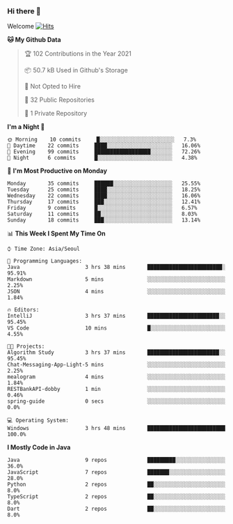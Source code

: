 ### Hi there 👋 

Welcome [![Hits](https://hits.seeyoufarm.com/api/count/incr/badge.svg?url=https%3A%2F%2Fgithub.com%2Fharry4455&count_bg=%2379C83D&title_bg=%23555555&icon=&icon_color=%23E7E7E7&title=hits&edge_flat=false)](https://hits.seeyoufarm.com)


<!--
**harry4455/harry4455** is a ✨ _special_ ✨ repository because its `README.md` (this file) appears on your GitHub profile.

Here are some ideas to get you started:

- 🔭 I’m currently working on ...
- 🌱 I’m currently learning ...
- 👯 I’m looking to collaborate on ...
- 🤔 I’m looking for help with ...
- 💬 Ask me about ...
- 📫 How to reach me: ...
- 😄 Pronouns: ...
- ⚡ Fun fact: ...
-->

<!--START_SECTION:waka-->
**🐱 My Github Data** 

> 🏆 102 Contributions in the Year 2021
 > 
> 📦 50.7 kB Used in Github's Storage 
 > 
> 🚫 Not Opted to Hire
 > 
> 📜 32 Public Repositories 
 > 
> 🔑 1 Private Repository 
 > 
**I'm a Night 🦉** 

```text
🌞 Morning    10 commits     █░░░░░░░░░░░░░░░░░░░░░░░░   7.3% 
🌆 Daytime    22 commits     ████░░░░░░░░░░░░░░░░░░░░░   16.06% 
🌃 Evening    99 commits     ██████████████████░░░░░░░   72.26% 
🌙 Night      6 commits      █░░░░░░░░░░░░░░░░░░░░░░░░   4.38%

```
📅 **I'm Most Productive on Monday** 

```text
Monday       35 commits     ██████░░░░░░░░░░░░░░░░░░░   25.55% 
Tuesday      25 commits     ████░░░░░░░░░░░░░░░░░░░░░   18.25% 
Wednesday    22 commits     ████░░░░░░░░░░░░░░░░░░░░░   16.06% 
Thursday     17 commits     ███░░░░░░░░░░░░░░░░░░░░░░   12.41% 
Friday       9 commits      █░░░░░░░░░░░░░░░░░░░░░░░░   6.57% 
Saturday     11 commits     ██░░░░░░░░░░░░░░░░░░░░░░░   8.03% 
Sunday       18 commits     ███░░░░░░░░░░░░░░░░░░░░░░   13.14%

```


📊 **This Week I Spent My Time On** 

```text
⌚︎ Time Zone: Asia/Seoul

💬 Programming Languages: 
Java                     3 hrs 38 mins       ████████████████████████░   95.91% 
Markdown                 5 mins              ░░░░░░░░░░░░░░░░░░░░░░░░░   2.25% 
JSON                     4 mins              ░░░░░░░░░░░░░░░░░░░░░░░░░   1.84%

🔥 Editors: 
IntelliJ                 3 hrs 37 mins       ███████████████████████░░   95.45% 
VS Code                  10 mins             █░░░░░░░░░░░░░░░░░░░░░░░░   4.55%

🐱‍💻 Projects: 
Algorithm Study          3 hrs 37 mins       ███████████████████████░░   95.45% 
Chat-Messaging-App-Light-5 mins              ░░░░░░░░░░░░░░░░░░░░░░░░░   2.25% 
mealogram                4 mins              ░░░░░░░░░░░░░░░░░░░░░░░░░   1.84% 
RESTBankAPI-dobby        1 min               ░░░░░░░░░░░░░░░░░░░░░░░░░   0.46% 
spring-guide             0 secs              ░░░░░░░░░░░░░░░░░░░░░░░░░   0.0%

💻 Operating System: 
Windows                  3 hrs 48 mins       █████████████████████████   100.0%

```

**I Mostly Code in Java** 

```text
Java                     9 repos             █████████░░░░░░░░░░░░░░░░   36.0% 
JavaScript               7 repos             ███████░░░░░░░░░░░░░░░░░░   28.0% 
Python                   2 repos             ██░░░░░░░░░░░░░░░░░░░░░░░   8.0% 
TypeScript               2 repos             ██░░░░░░░░░░░░░░░░░░░░░░░   8.0% 
Dart                     2 repos             ██░░░░░░░░░░░░░░░░░░░░░░░   8.0%

```



<!--END_SECTION:waka-->
